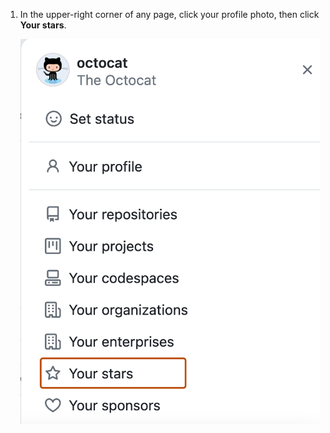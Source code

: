 1. In the upper-right corner of any page, click your profile photo, then click **Your stars**.

   ![Screenshot of the profile menu for octocat. The "Your stars" option is highlighted with an orange outline.](/assets/images/help/stars/navigate-to-stars-page.png)
